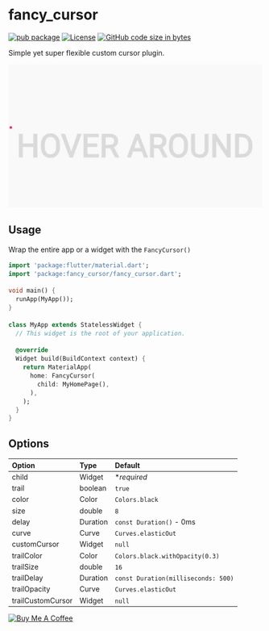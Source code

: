 # fancy_cursor

[![pub package](https://img.shields.io/pub/v/fancy_cursor.svg)](https://pub.dartlang.org/packages/fancy_cursor)
[![License](https://img.shields.io/badge/licence-MIT-green.svg)](https://github.com/ZeshanGIT/fancy_cursor/blob/master/LICENSE)
[![GitHub code size in bytes](https://img.shields.io/github/languages/code-size/ZeshanGIT/fancy_cursor.svg)](https://github.com/ZeshanGIT/fancy_cursor)

Simple yet super flexible custom cursor plugin.

![](demo.gif)

## Usage

Wrap the entire app or a widget with the `FancyCursor()`

```dart
import 'package:flutter/material.dart';
import 'package:fancy_cursor/fancy_cursor.dart';

void main() {
  runApp(MyApp());
}

class MyApp extends StatelessWidget {
  // This widget is the root of your application.

  @override
  Widget build(BuildContext context) {
    return MaterialApp(
      home: FancyCursor(
        child: MyHomePage(),
      ),
    );
  }
}
```

## Options
| Option            | Type     | Default                             |
| :---------------- | :------- | :---------------------------------- |
| child             | Widget   | **required*                         |
| trail             | boolean  | `true`                              |
| color             | Color    | `Colors.black`                      |
| size              | double   | `8`                                 |
| delay             | Duration | `const Duration()` - 0ms            |
| curve             | Curve    | `Curves.elasticOut`                 |
| customCursor      | Widget   | `null`                              |
| trailColor        | Color    | `Colors.black.withOpacity(0.3)`     |
| trailSize         | double   | `16`                                |
| trailDelay        | Duration | `const Duration(milliseconds: 500)` |
| trailOpacity      | Curve    | `Curves.elasticOut`                 |
| trailCustomCursor | Widget   | `null`                              |


<a href="https://www.buymeacoffee.com/seshanks" target="_blank"><img src="https://cdn.buymeacoffee.com/buttons/default-orange.png" alt="Buy Me A Coffee" height="41" width="174"></a>
